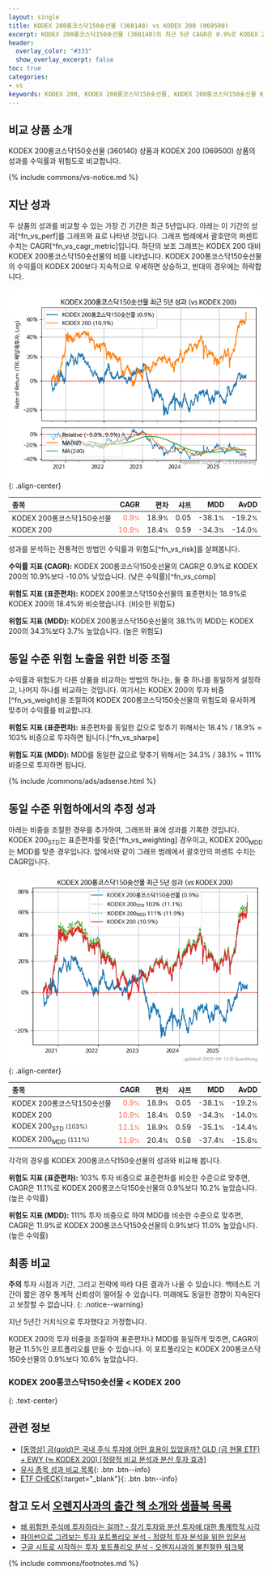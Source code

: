 ```yaml
---
layout: single
title: KODEX 200롱코스닥150숏선물 (360140) vs KODEX 200 (069500)
excerpt: KODEX 200롱코스닥150숏선물 (360140)의 최근 5년 CAGR은 0.9%로 KODEX 200 (069500)의 10.9%보다 -10.0% 낮았습니다.
header:
  overlay_color: "#333"
  show_overlay_excerpt: false
toc: true
categories:
- vs
keywords: KODEX 200, KODEX 200롱코스닥150숏선물, KODEX 200롱코스닥150숏선물 KODEX 200 비교, 360140, 069500, 360140 360140 비교
---
```


## 비교 상품 소개


KODEX 200롱코스닥150숏선물 (360140) 상품과 KODEX 200 (069500) 상품의 성과를 수익률과 위험도로 비교합니다.





{% include commons/vs-notice.md %}

## 지난 성과

두 상품의 성과를 비교할 수 있는 가장 긴 기간은 최근 5년입니다. 아래는 이 기간의 성과[^fn_vs_perf]를 그래프와 표로 나타낸 것입니다.
그래프 범례에서 괄호안의 퍼센트 수치는 CAGR[^fn_vs_cagr_metric]입니다.
하단의 보조 그래프는 KODEX 200 대비 KODEX 200롱코스닥150숏선물의 비를 나타냅니다.
KODEX 200롱코스닥150숏선물의 수익률이 KODEX 200보다 지속적으로 우세하면 상승하고, 반대의 경우에는 하락합니다.

![KODEX 200롱코스닥150숏선물](/vs/images/360140-vs-069500_dual.png){: .align-center}

| **종목** | **CAGR** | **편차** | **샤프** | **MDD** | **AvDD** |
| :------------ | ------: | -----------: | -------: | ------: | -------: |
| KODEX 200롱코스닥150숏선물 | <span style="color: tomato">0.9<small>%</small></span> | 18.9<small>%</small> | 0.05 | -38.1<small>%</small> | -19.2<small>%</small> |
| KODEX 200 | <span style="color: tomato">10.9<small>%</small></span> | 18.4<small>%</small> | 0.59 | -34.3<small>%</small> | -14.0<small>%</small> |

<!-- more -->


성과를 분석하는 전통적인 방법인 수익률과 위험도[^fn_vs_risk]를 살펴봅니다.

**수익률 지표 (CAGR):** KODEX 200롱코스닥150숏선물의 CAGR은 0.9%로 KODEX 200의 10.9%보다 -10.0% 낮았습니다. (낮은 수익률)[^fn_vs_comp]

**위험도 지표 (표준편차):** KODEX 200롱코스닥150숏선물의 표준편차는 18.9%로 KODEX 200의 18.4%와 비슷했습니다. (비슷한 위험도)

**위험도 지표 (MDD):** KODEX 200롱코스닥150숏선물의 38.1%의 MDD는 KODEX 200의 34.3%보다 3.7% 높았습니다. (높은 위험도)



## 동일 수준 위험 노출을 위한 비중 조절

수익률과 위험도가 다른 상품을 비교하는 방법의 하나는, 둘 중 하나를 동일하게 설정하고, 나머지 하나를 비교하는 것입니다.
여기서는 KODEX 200의 투자 비중[^fn_vs_weight]을 조절하여 KODEX 200롱코스닥150숏선물의 위험도와 유사하게 맞추어 수익률를 비교합니다.

**위험도 지표 (표준편차):** 표준편차를 동일한 값으로 맞추기 위해서는 18.4% / 18.9% = 103% 비중으로 투자하면 됩니다.[^fn_vs_sharpe]

**위험도 지표 (MDD):** MDD를 동일한 값으로 맞추기 위해서는 34.3% / 38.1% = 111% 비중으로 투자하면 됩니다.


{% include /commons/ads/adsense.html %}



## 동일 수준 위험하에서의 추정 성과

아래는 비중을 조절한 경우를 추가하여, 그래프와 표에 성과를 기록한 것입니다.
KODEX 200<sub>STD</sub>는 표준편차를 맞춘[^fn_vs_weighting] 경우이고, KODEX 200<sub>MDD</sub>는 MDD를 맞춘 경우입니다.
앞에서와 같이 그래프 범례에서 괄호안의 퍼센트 수치는 CAGR입니다.


![KODEX 200롱코스닥150숏선물](/vs/images/360140-vs-069500.png){: .align-center}



| **종목** | **CAGR** | **편차** | **샤프** | **MDD** | **AvDD** |
| :------------ | ------: | -----------: | -------: | ------: | -------: |
| KODEX 200롱코스닥150숏선물 | <span style="color: tomato">0.9<small>%</small></span> | 18.9<small>%</small> | 0.05 | -38.1<small>%</small> | -19.2<small>%</small> |
| KODEX 200 | <span style="color: tomato">10.9<small>%</small></span> | 18.4<small>%</small> | 0.59 | -34.3<small>%</small> | -14.0<small>%</small> |
| KODEX 200<sub>STD</sub> <small>(103%)</small> | <span style="color: tomato">11.1<small>%</small></span> | 18.9<small>%</small> | 0.59 | -35.1<small>%</small> | -14.4<small>%</small> |
| KODEX 200<sub>MDD</sub> <small>(111%)</small> | <span style="color: tomato">11.9<small>%</small></span> | 20.4<small>%</small> | 0.58 | -37.4<small>%</small> | -15.6<small>%</small> |



각각의 경우를 KODEX 200롱코스닥150숏선물의 성과와 비교해 봅니다.

**위험도 지표 (표준편차):** 103% 투자 비중으로 표준편차를 비슷한 수준으로 맞추면, CAGR은 11.1%로 KODEX 200롱코스닥150숏선물의 0.9%보다 10.2% 높았습니다. (높은 수익률)

**위험도 지표 (MDD):** 111% 투자 비중으로 하여 MDD를 비슷한 수준으로 맞추면, CAGR은 11.9%로 KODEX 200롱코스닥150숏선물의 0.9%보다 11.0% 높았습니다. (높은 수익률)




## 최종 비교

**주의** 투자 시점과 기간, 그리고 전략에 따라 다른 결과가 나올 수 있습니다. 백테스트 기간이 짧은 경우 통계적 신뢰성이 떨어질 수 있습니다. 미래에도 동일한 경향이 지속된다고 보장할 수 없습니다.
{: .notice--warning}

지난 5년간 거치식으로 투자했다고 가정합니다.

KODEX 200의 투자 비중을 조절하여 표준편차나 MDD를 동일하게 맞추면, CAGR이 평균 11.5%인 포트폴리오를 만들 수 있습니다.
이 포트폴리오는 KODEX 200롱코스닥150숏선물의 0.9%보다 10.6% 높았습니다.

### KODEX 200롱코스닥150숏선물 &lt; KODEX 200
{: .text-center}


## 관련 정보

- [[동영상] 금(gold)은 국내 주식 투자에 어떤 효용이 있었을까? GLD (금 현물 ETF) + EWY (≒ KODEX 200) [정량적 비교 분석과 분산 투자 효과]](https://youtu.be/jvs4wZdM0iA)
- [유사 종목 성과 비교 목록](/vs/){: .btn .btn--info}
- [ETF CHECK](https://www.etfcheck.co.kr/mobile/etpitem/069500/compare?compCode%5B%5D=360140){:target="_blank"}{: .btn .btn--info}


## 참고 도서 [오렌지사과의 출간 책 소개와 샘플북 목록](https://kongdori.tistory.com/691)

- [왜 위험한 주식에 투자하라는 걸까? - 장기 투자와 분산 투자에 대한 통계학적 시각](https://kongdori.tistory.com/421)
- [파이썬으로 그려보는 투자 포트폴리오 분석  - 정량적 투자 분석을 위한 입문서](https://kongdori.tistory.com/643)
- [구글 시트로 시작하는 투자 포트폴리오 분석 - 오렌지사과의 불친절한 워크북](https://kongdori.tistory.com/449)

{% include commons/footnotes.md %}